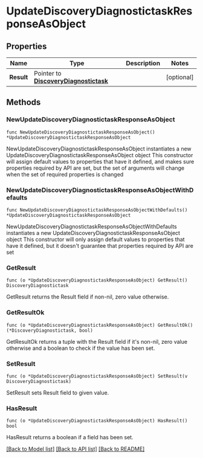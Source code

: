 # UpdateDiscoveryDiagnostictaskResponseAsObject

## Properties

Name | Type | Description | Notes
------------ | ------------- | ------------- | -------------
**Result** | Pointer to [**DiscoveryDiagnostictask**](DiscoveryDiagnostictask.md) |  | [optional] 

## Methods

### NewUpdateDiscoveryDiagnostictaskResponseAsObject

`func NewUpdateDiscoveryDiagnostictaskResponseAsObject() *UpdateDiscoveryDiagnostictaskResponseAsObject`

NewUpdateDiscoveryDiagnostictaskResponseAsObject instantiates a new UpdateDiscoveryDiagnostictaskResponseAsObject object
This constructor will assign default values to properties that have it defined,
and makes sure properties required by API are set, but the set of arguments
will change when the set of required properties is changed

### NewUpdateDiscoveryDiagnostictaskResponseAsObjectWithDefaults

`func NewUpdateDiscoveryDiagnostictaskResponseAsObjectWithDefaults() *UpdateDiscoveryDiagnostictaskResponseAsObject`

NewUpdateDiscoveryDiagnostictaskResponseAsObjectWithDefaults instantiates a new UpdateDiscoveryDiagnostictaskResponseAsObject object
This constructor will only assign default values to properties that have it defined,
but it doesn't guarantee that properties required by API are set

### GetResult

`func (o *UpdateDiscoveryDiagnostictaskResponseAsObject) GetResult() DiscoveryDiagnostictask`

GetResult returns the Result field if non-nil, zero value otherwise.

### GetResultOk

`func (o *UpdateDiscoveryDiagnostictaskResponseAsObject) GetResultOk() (*DiscoveryDiagnostictask, bool)`

GetResultOk returns a tuple with the Result field if it's non-nil, zero value otherwise
and a boolean to check if the value has been set.

### SetResult

`func (o *UpdateDiscoveryDiagnostictaskResponseAsObject) SetResult(v DiscoveryDiagnostictask)`

SetResult sets Result field to given value.

### HasResult

`func (o *UpdateDiscoveryDiagnostictaskResponseAsObject) HasResult() bool`

HasResult returns a boolean if a field has been set.


[[Back to Model list]](../README.md#documentation-for-models) [[Back to API list]](../README.md#documentation-for-api-endpoints) [[Back to README]](../README.md)



